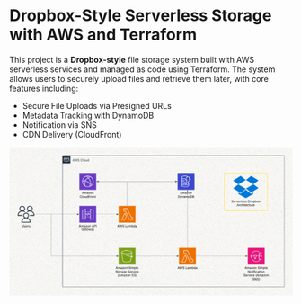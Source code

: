 # Dropbox-Style Serverless Storage with AWS and Terraform

This project is a **Dropbox-style** file storage system built with AWS serverless services and managed as code using Terraform.
The system allows users to securely upload files and retrieve them later, with core features including:
- Secure File Uploads via Presigned URLs
- Metadata Tracking with DynamoDB
- Notification via SNS
- CDN Delivery (CloudFront)

<img src= "./assets/serverless-dropbox-architecture.png">
